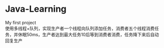 # Java-Learning
My first project  
使用多线程+队列，实现生产者一个线程向队列添加任务，消费者五个线程消费任务，并休眠50ms，生产者达到最大任务10后等到消费者消费，任务降下来后自动回复生产  
